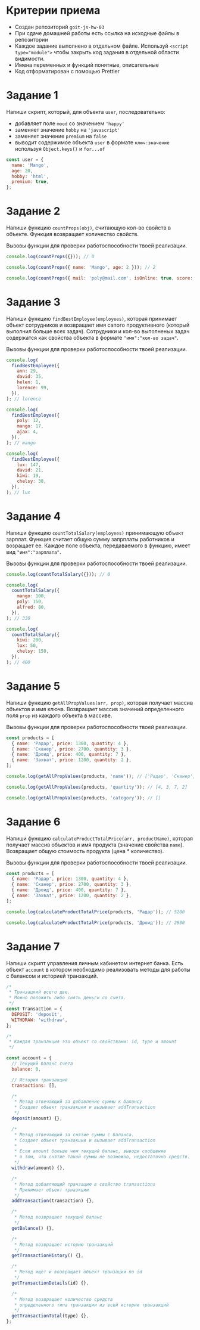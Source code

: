 # Критерии приема

- Создан репозиторий `goit-js-hw-03`
- При сдаче домашней работы есть ссылка на исходные файлы в репозитории
- Каждое задание выполнено в отдельном файле. Используй `<script type="module">`
  чтобы закрыть код задания в отдельной области видимости.
- Имена переменных и функций понятные, описательные
- Код отформатирован с помощью Prettier

# Задание 1

Напиши скрипт, который, для объекта `user`, последовательно:

- добавляет поле `mood` со значением `'happy'`
- заменяет значение `hobby` на `'javascript'`
- заменяет значение `premium` на `false`
- выводит содержимое объекта `user` в формате `ключ:значение` используя
  `Object.keys()` и `for...of`

```js
const user = {
  name: 'Mango',
  age: 20,
  hobby: 'html',
  premium: true,
};
```

# Задание 2

Напиши функцию `countProps(obj)`, считающую кол-во свойств в объекте. Функция
возвращает количество свойств.

Вызовы функции для проверки работоспособности твоей реализации.

```js
console.log(countProps({})); // 0

console.log(countProps({ name: 'Mango', age: 2 })); // 2

console.log(countProps({ mail: 'poly@mail.com', isOnline: true, score: 500 })); // 3
```

# Задание 3

Напиши функцию `findBestEmployee(employees)`, которая принимает объект
сотрудников и возвращает имя сапого продуктивного (который выполнил больше всех
задач). Сотрудники и кол-во выполненых задач содержатся как свойства объекта в
формате `"имя":"кол-во задач"`.

Вызовы функции для проверки работоспособности твоей реализации.

```js
console.log(
  findBestEmployee({
    ann: 29,
    david: 35,
    helen: 1,
    lorence: 99,
  }),
); // lorence

console.log(
  findBestEmployee({
    poly: 12,
    mango: 17,
    ajax: 4,
  }),
); // mango

console.log(
  findBestEmployee({
    lux: 147,
    david: 21,
    kiwi: 19,
    chelsy: 38,
  }),
); // lux
```

# Задание 4

Напиши функцию `countTotalSalary(employees)` принимающую объект зарплат. Функция
считает общую сумму запрплаты работников и возращает ее. Каждое поле объекта,
передаваемого в функцию, имеет вид `"имя":"зарплата"`.

Вызовы функции для проверки работоспособности твоей реализации.

```js
console.log(countTotalSalary({})); // 0

console.log(
  countTotalSalary({
    mango: 100,
    poly: 150,
    alfred: 80,
  }),
); // 330

console.log(
  countTotalSalary({
    kiwi: 200,
    lux: 50,
    chelsy: 150,
  }),
); // 400
```

# Задание 5

Напиши функцию `getAllPropValues(arr, prop)`, которая получает массив объектов и
имя ключа. Возвращает массив значений определенного поля `prop` из каждого
объекта в массиве.

Вызовы функции для проверки работоспособности твоей реализации.

```js
const products = [
  { name: 'Радар', price: 1300, quantity: 4 },
  { name: 'Сканер', price: 2700, quantity: 3 },
  { name: 'Дроид', price: 400, quantity: 7 },
  { name: 'Захват', price: 1200, quantity: 2 },
];

console.log(getAllPropValues(products, 'name')); // ['Радар', 'Сканер', 'Дроид', 'Захват']

console.log(getAllPropValues(products, 'quantity')); // [4, 3, 7, 2]

console.log(getAllPropValues(products, 'category')); // []
```

# Задание 6

Напиши функцию `calculateProductTotalPrice(arr, productName)`, которая получает
массив объектов и имя продукта (значение свойства `name`). Возвращает общую
стоимость продукта (цена \* количество).

Вызовы функции для проверки работоспособности твоей реализации.

```js
const products = [
  { name: 'Радар', price: 1300, quantity: 4 },
  { name: 'Сканер', price: 2700, quantity: 3 },
  { name: 'Дроид', price: 400, quantity: 7 },
  { name: 'Захват', price: 1200, quantity: 2 },
];

console.log(calculateProductTotalPrice(products, 'Радар')); // 5200

console.log(calculateProductTotalPrice(products, 'Дроид')); // 2800
```

# Задание 7

Напиши скрипт управления личным кабинетом интернет банка. Есть объект `account`
в котором необходимо реализовать методы для работы с балансом и историей
транзакций.

```js
/*
 * Транзацкий всего две.
 * Можно положить либо снять деньги со счета.
 */
const Transaction = {
  DEPOSIT: 'deposit',
  WITHDRAW: 'withdraw',
};

/*
 * Каждая транзакция это объект со свойствами: id, type и amount
 */

const account = {
  // Текущий баланс счета
  balance: 0,

  // История транзакций
  transactions: [],

  /*
   * Метод отвечающий за добавление суммы к балансу
   * Создает объект транзакции и вызывает addTransaction
   */
  deposit(amount) {},

  /*
   * Метод отвечающий за снятие суммы с баланса.
   * Создает объект транзакции и вызывает addTransaction
   *
   * Если amount больше чем текущий баланс, выводи сообщение
   * о том, что снятие такой суммы не возможно, недостаточно средств.
   */
  withdraw(amount) {},

  /*
   * Метод добавляющий транзацию в свойство transactions
   * Принимает объект трназкции
   */
  addTransaction(transaction) {},

  /*
   * Метод возвращает текущий баланс
   */
  getBalance() {},

  /*
   * Метод возвращает историю транзакций
   */
  getTransactionHistory() {},

  /*
   * Метод ищет и возвращает объект транзации по id
   */
  getTransactionDetails(id) {},

  /*
   * Метод возвращает количество средств
   * определенного типа транзакции из всей истории транзакций
   */
  getTransactionTotal(type) {},
};
```
